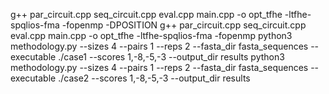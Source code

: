 g++  par_circuit.cpp seq_circuit.cpp eval.cpp main.cpp -o opt_tfhe -ltfhe-spqlios-fma -fopenmp -DPOSITION
g++  par_circuit.cpp seq_circuit.cpp eval.cpp main.cpp -o opt_tfhe -ltfhe-spqlios-fma -fopenmp
python3 methodology.py --sizes 4 --pairs 1 --reps 2 --fasta_dir fasta_sequences --executable ./case1 --scores 1,-8,-5,-3 --output_dir results
python3 methodology.py --sizes 4 --pairs 1 --reps 2 --fasta_dir fasta_sequences --executable ./case2 --scores 1,-8,-5,-3 --output_dir results
